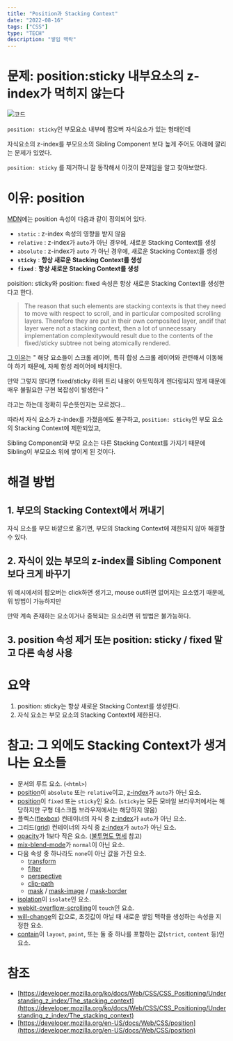 ```yaml
---
title: "Position과 Stacking Context"
date: "2022-08-16"
tags: ["CSS"]
type: "TECH"
description: "쌓임 맥락"
---
```


# 문제: position:sticky 내부요소의 z-index가 먹히지 않는다

![코드](./images/code.png)

`position: sticky`인 부모요소 내부에 팝오버 자식요소가 있는 형태인데

자식요소의 z-index를 부모요소의 Sibling Component 보다 높게 주어도 아래에 깔리는 문제가 있었다.

`position: sticky` 를 제거하니 잘 동작해서 이것이 문제임을 알고 찾아보았다.

# 이유: position

[MDN](https://developer.mozilla.org/en-US/docs/Web/CSS/position)에는 position 속성이 다음과 같이 정의되어 있다.

- `static` : z-index 속성의 영향을 받지 않음
- `relative` : z-index가 `auto`가 아닌 경우에, 새로운 Stacking Context를 생성
- `absolute` : z-index가 `auto` 가 아닌 경우에, 새로운 Stacking Context를 생성
- **`sticky`** : **항상 새로운 Stacking Context를 생성**
- **`fixed`** : **항상 새로운 Stacking Context를 생성**

poisition: sticky와 position: fixed 속성은 항상 새로운 Stacking Context를 생성한다고 한다.

> The reason that such elements are stacking contexts is that they need to move with respect to scroll, and in particular composited scrolling layers. Therefore they are put in their own composited layer, andif that layer were not a stacking context, then a lot of unnecessary implementation complexitywould result due to the contents of the fixed/sticky subtree not being atomically rendered.

[그 이유](https://github.com/w3c/csswg-drafts/issues/1053#issuecomment-429511668)는 " 해당 요소들이 스크롤 레이어, 특히 합성 스크롤 레이어와 관련해서 이동해야 하기 때문에, 자체 합성 레이어에 배치된다.

만약 그렇지 않다면 fixed/sticky 하위 트리 내용이 아토믹하게 렌더링되지 않게 때문에 매우 불필요한 구현 복잡성이 발생한다 "

라고는 하는데 정확히 무슨뜻인지는 모르겠다...

따라서 자식 요소가 z-index를 가졌음에도 불구하고, `position: sticky`인 부모 요소의 Stacking Context에 제한되었고,

Sibling Component와 부모 요소는 다른 Stacking Context를 가지기 때문에 Sibling이 부모요소 위에 쌓이게 된 것이다.

# 해결 방법

## 1. 부모의 Stacking Context에서 꺼내기

자식 요소를 부모 바깥으로 옮기면, 부모의 Stacking Context에 제한되지 않아 해결할 수 있다.

## 2. 자식이 있는 부모의 z-index를 Sibling Component 보다 크게 바꾸기

위 예시에서의 팝오버는 click하면 생기고, mouse out하면 없어지는 요소였기 때문에, 위 방법이 가능하지만

만약 계속 존재하는 요소이거나 중복되는 요소라면 위 방법은 불가능하다.

## 3. position 속성 제거 또는 position: sticky / fixed 말고 다른 속성 사용

# 요약

1. position: sticky는 항상 새로운 Stacking Context를 생성한다.
2. 자식 요소는 부모 요소의 Stacking Context에 제한된다.

# 참고: 그 외에도 Stacking Context가 생겨나는 요소들

- 문서의 루트 요소. (`<html>`)
- [position](https://developer.mozilla.org/ko/docs/Web/CSS/position)이 `absolute` 또는 `relative`이고, [z-index](https://developer.mozilla.org/ko/docs/Web/CSS/z-index)가 `auto`가 아닌 요소.
- [position](https://developer.mozilla.org/ko/docs/Web/CSS/position)이 `fixed` 또는 `sticky`인 요소. (`sticky`는 모든 모바일 브라우저에서는 해당하지만 구형 데스크톱 브라우저에서는 해당하지 않음)
- 플렉스([flexbox](https://developer.mozilla.org/en-US/docs/Web/CSS/CSS_Flexible_Box_Layout/Basic_Concepts_of_Flexbox)) 컨테이너의 자식 중 [z-index](https://developer.mozilla.org/ko/docs/Web/CSS/z-index)가 `auto`가 아닌 요소.
- 그리드([grid](https://developer.mozilla.org/ko/docs/Web/CSS/grid)) 컨테이너의 자식 중 [z-index](https://developer.mozilla.org/ko/docs/Web/CSS/z-index)가 `auto`가 아닌 요소.
- [opacity](https://developer.mozilla.org/ko/docs/Web/CSS/opacity)가 1보다 작은 요소. ([불투명도 명세](https://www.w3.org/TR/css3-color/#transparency) 참고)
- [mix-blend-mode](https://developer.mozilla.org/ko/docs/Web/CSS/mix-blend-mode)가 `normal`이 아닌 요소.
- 다음 속성 중 하나라도 `none`이 아닌 값을 가진 요소.
  - [transform](https://developer.mozilla.org/ko/docs/Web/CSS/transform)
  - [filter](https://developer.mozilla.org/ko/docs/Web/CSS/filter)
  - [perspective](https://developer.mozilla.org/en-US/docs/Web/CSS/perspective)
  - [clip-path](https://developer.mozilla.org/ko/docs/Web/CSS/clip-path)
  - [mask](https://developer.mozilla.org/ko/docs/Web/CSS/mask) / [mask-image](https://developer.mozilla.org/en-US/docs/Web/CSS/mask-image) / [mask-border](https://developer.mozilla.org/en-US/docs/Web/CSS/mask-border)
- [isolation](https://developer.mozilla.org/ko/docs/Web/CSS/isolation)이 `isolate`인 요소.
- [webkit-overflow-scrolling](https://developer.mozilla.org/ko/docs/Web/CSS/-webkit-overflow-scrolling)이 `touch`인 요소.
- [will-change](https://developer.mozilla.org/ko/docs/Web/CSS/will-change)의 값으로, 초깃값이 아닐 때 새로운 쌓임 맥락을 생성하는 속성을 지정한 요소.
- [contain](https://developer.mozilla.org/ko/docs/Web/CSS/contain)이 `layout`, `paint`, 또는 둘 중 하나를 포함하는 값(`strict`, `content` 등)인 요소.

# 참조

- [https://developer.mozilla.org/ko/docs/Web/CSS/CSS_Positioning/Understanding_z_index/The_stacking_context](https://developer.mozilla.org/ko/docs/Web/CSS/CSS_Positioning/Understanding_z_index/The_stacking_context)
- [https://developer.mozilla.org/en-US/docs/Web/CSS/position](https://developer.mozilla.org/en-US/docs/Web/CSS/position)
